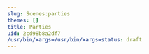 ```yaml
---
slug: Scenes:parties
themes: []
title: Parties
uid: 2cd98b8a2df7
/usr/bin/xargs=/usr/bin/xargs=status: draft
---
```

